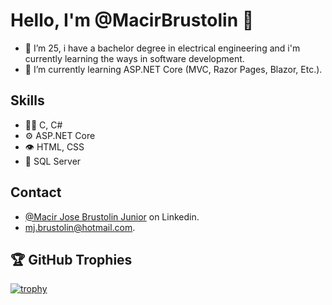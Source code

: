 # Hello, I'm  @MacirBrustolin 👋

- 👀 I’m 25, i have a bachelor degree in electrical engineering and i'm currently learning the ways in software development.
- 🌱 I’m currently learning ASP.NET Core (MVC, Razor Pages, Blazor, Etc.).
<!---
- 📫 How to reach me: mj.brustolin@hotmail.com
--->

## Skills
- 👨‍💻 C, C#
- ⚙️ ASP.NET Core
- 👁️ HTML, CSS
- 💽 SQL Server



## Contact
- [@Macir Jose Brustolin Junior](https://www.linkedin.com/in/macir-jose-brustolin-junior-501a13189/) on Linkedin.
- mj.brustolin@hotmail.com.

## 🏆 GitHub Trophies

[![trophy](https://github-profile-trophy.vercel.app/?username=macirbrustolin&theme=onedark)](https://github.com/macirbrustolin/github-profile-trophy)

<!---
MacirBrustolin/MacirBrustolin is a ✨ special ✨ repository because its `README.md` (this file) appears on your GitHub profile.
You can click the Preview link to take a look at your changes.
--->

